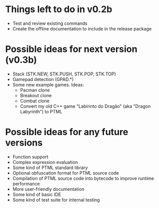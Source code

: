 # Things left to do in v0.2b

- Test and review existing commands
- Create the offline documentation to include in the release package

# Possible ideas for next version (v0.3b)

- Stack (STK.NEW, STK.PUSH, STK.POP, STK.TOP)
- Gamepad detection (GPAD.*)
- Some new example games. Ideas:
	- Pacman clone
	- Breakout clone
	- Combat clone
	- Convert my old C++ game "Labirinto do Dragão" (aka "Dragon Labyrinth") to PTML

# Possible ideas for any future versions

- Function support
- Complex expression evaluation
- Some kind of PTML standard library
- Optional obfuscation format for PTML source code
- Compilation of PTML source code into bytecode to improve runtime performance
- More user-friendly documentation
- Some kind of basic IDE
- Some kind of test suite for internal testing
